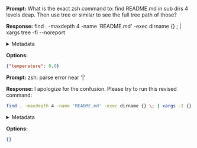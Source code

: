 **Prompt:**
What is the exact zsh command to: find README.md in sub dirs 4 levels deap. Then use tree or similar to see the full tree path of those?


**Response:**
find . -maxdepth 4 -name 'README.md' -exec dirname {} \; | xargs tree -fi --noreport

<details><summary>Metadata</summary>

- Duration: 3525 ms
- Datetime: 2023-08-28T10:16:40.757409
- Model: gpt-4-0613

</details>

**Options:**
```json
{"temperature": 0.0}
```

**Prompt:**
zsh: parse error near '|'

**Response:**
I apologize for the confusion. Please try to run this revised command:

```sh
find . -maxdepth 4 -name 'README.md' -exec dirname {} \; | xargs -I {} tree -fi --noreport {}
```

<details><summary>Metadata</summary>

- Duration: 5571 ms
- Datetime: 2023-08-28T10:17:46.221674
- Model: gpt-4-0613

</details>

**Options:**
```json
{}
```

